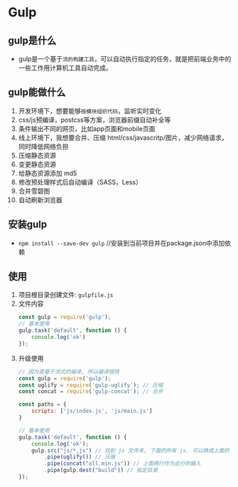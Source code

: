 # Gulp

## gulp是什么
* gulp是一个基于`流的构建工具`，可以自动执行指定的任务，就是把前端业务中的一些工作用计算机工具自动完成。

## gulp能做什么
1. 开发环境下，想要能够`按模块组织代码`，监听实时变化
2. css/js预编译，postcss等方案，浏览器前缀自动补全等
3. 条件输出不同的网页，比如app页面和mobile页面
4. 线上环境下，我想要合并、压缩 html/css/javascritp/图片，减少网络请求，同时降低网络负担
5. 压缩静态资源
6. 变更静态资源
7. 给静态资源添加 md5
8. 修改预处理样式后自动编译（SASS，Less）
9. 合并雪碧图
10. 自动刷新浏览器


## 安装gulp
* `npm install --save-dev gulp` //安装到当前项目并在package.json中添加依赖


## 使用
1. 项目根目录创建文件: `gulpfile.js`
2. 文件内容
    ```javascript
    const gulp = require('gulp');
    // 基本使用
    gulp.task('default', function () {
        console.log('ok')
    });
    ```
3. 升级使用
    ```javascript
    // 因为是基于流式的编译, 所以编译很快
    const gulp = require('gulp');
    const uglify = require('gulp-uglify'); // 压缩
    const concat = require('gulp-concat'); // 合并

    const paths = {
        scripts: ['js/index.js', 'js/main.js']
    }
    
    // 基本使用
    gulp.task('default', function () {
        console.log('ok');
        gulp.src("js/*,js") // 找到 js 文件夹, 下面的所有 js. 可以换成上面的 paths
            .pipe(uglify()) // 压缩
            .pipe(concat("all.min.js")) // 上面两行作为此行的输入
            .pipe(gulp.dest("build")) // 指定目录
    });
    ```
